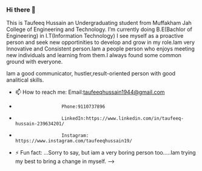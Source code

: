 ### Hi there 👋
This is Taufeeq Hussain an Undergraduating student from Muffakham Jah College of Engineering and Technology. 
 I’m currently doing B.E(Bachlor of Engineering) in I.T(Information Technology)
 I see myself as a proactive person and seek new opportinities to develop and grow in my role.Iam very Innovative and Consistent person.Iam a people person who enjoys meeting new individuals and learning from them.I always found some common ground with everyone.

Iam a good communicator, hustler,result-oriented person with good analitical skills.
- 📫 How to reach me: Email:taufeeqhussain1944@gmail.com
-                      Phone:9110737896
-                      LinkedIn:https://www.linkedin.com/in/taufeeq-hussain-239634201/
-                      Instagram: https://www.instagram.com/taufeeqhussain19/
- ⚡ Fun fact: ...Sorry to say, but iam a very boring person too.....Iam trying my best to bring a change in myself.
-->

